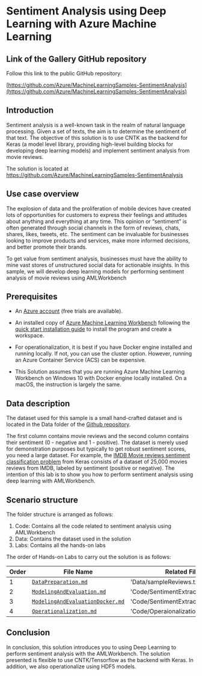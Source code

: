 # Sentiment Analysis using Deep Learning with Azure Machine Learning

## Link of the Gallery GitHub repository

Follow this link to the public GitHub repository:

[https://github.com/Azure/MachineLearningSamples-SentimentAnalysis](https://github.com/Azure/MachineLearningSamples-SentimentAnalysis)


## Introduction

Sentiment analysis is a well-known task in the realm of natural language processing. Given a set of texts, the aim is to determine the sentiment of that text. The objective of this solution is to use CNTK as the backend for Keras (a model level library, providing high-level building blocks for developing deep learning models) and implement sentiment analysis from movie reviews.

The solution is located at https://github.com/Azure/MachineLearningSamples-SentimentAnalysis

## Use case overview

The explosion of data and the proliferation of mobile devices have created lots of opportunities for customers to express their feelings and attitudes about anything and everything at any time. This opinion or “sentiment” is often generated through social channels in the form of reviews, chats, shares, likes, tweets, etc. The sentiment can be invaluable for businesses looking to improve products and services, make more informed decisions, and better promote their brands.

To get value from sentiment analysis, businesses must have the ability to mine vast stores of unstructured social data for actionable insights. In this sample, we will develop deep learning models for performing sentiment analysis of movie reviews using AMLWorkbench

## Prerequisites

* An [Azure account](https://azure.microsoft.com/en-us/free/) (free trials are available).

* An installed copy of [Azure Machine Learning Workbench](./overview-what-is-azure-ml.md) following the [quick start installation guide](./quick-start-installation.md) to install the program and create a workspace.

* For operationalization, it is best if you have Docker engine installed and running locally. If not, you can use the cluster option. However, running an Azure Container Service (ACS) can be expensive.

* This Solution assumes that you are running Azure Machine Learning Workbench on Windows 10 with Docker engine locally installed. On a macOS, the instruction is largely the same.

## Data description

The dataset used for this sample is a small hand-crafted dataset and is located in the Data folder of the [Github repository](https://github.com/Azure/MachineLearningSamples-SentimentAnalysis/Data).

The first column contains movie reviews and the second column contains their sentiment (0 - negative and 1 - positive). The dataset is merely used for demonstration purposes but typically to get robust sentiment scores, you need a large dataset. For example, the [IMDB Movie reviews sentiment classification problem](https://keras.io/datasets/#datasets ) from Keras consists of a dataset of 25,000 movies reviews from IMDB, labeled by sentiment (positive or negative). The intention of this lab is to show you how to perform sentiment analysis using deep learning with AMLWorkbench.

## Scenario structure

The folder structure is arranged as follows:

1. Code: Contains all the code related to sentiment analysis using AMLWorkbench  
2. Data: Contains the dataset used in the solution  
3. Labs: Contains all the hands-on labs  

The order of Hands-on Labs to carry out the solution is as follows:

| Order| File Name | Related Files |
|--|-----------|------|
| 1 | [`DataPreparation.md`](https://github.com/Azure/MachineLearningSamples-SentimentAnalysis/blob/master/Docs/SentimentAnalysisDataPreparation.md) | 'Data/sampleReviews.txt' |
| 2 | [`ModelingAndEvaluation.md`](https://github.com/Azure/MachineLearningSamples-SentimentAnalysis/blob/master/Docs/SentimentAnalysisModelingDocker.md) | 'Code/SentimentExtraction.py' |
| 3 | [`ModelingAndEvaluationDocker.md`](https://github.com/Azure/MachineLearningSamples-SentimentAnalysis/blob/master/Docs/SentimentAnalysisModelingKerasWithCNTKBackend.md) | 'Code/SentimentExtractionDocker.py' |
| 4 | [`Operationalization.md`](https://github.com/Azure/MachineLearningSamples-SentimentAnalysis/blob/master/Docs/SentimentAnalysisOperationalization.md) | 'Code/Operaionalization' |

## Conclusion

In conclusion, this solution introduces you to using Deep Learning to perform sentiment analysis with the AMLWorkbench. The solution presented is flexible to use CNTK/Tensorflow as the backend with Keras. In addition, we also operationalize using HDF5 models.

